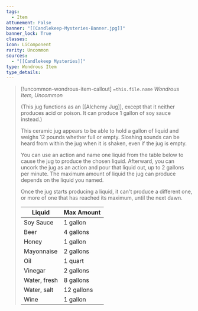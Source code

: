 ```yaml
---
tags:
  - Item
attunement: False
banner: "[[Candlekeep-Mysteries-Banner.jpg]]"
banner_lock: True
classes:
icon: LiComponent
rarity: Uncommon
sources:
  - "[[Candlekeep Mysteries]]"
type: Wondrous Item
type_details: 
---
```

>[!uncommon-wondrous-item-callout] `=this.file.name`
>*Wondrous Item, Uncommon*
>
>(This jug functions as an [[Alchemy Jug]], except that it neither produces acid or poison. It can produce 1 gallon of soy sauce instead.)
>
>This ceramic jug appears to be able to hold a gallon of liquid and weighs 12 pounds whether full or empty. Sloshing sounds can be heard from within the jug when it is shaken, even if the jug is empty.
>
>You can use an action and name one liquid from the table below to cause the jug to produce the chosen liquid. Afterward, you can uncork the jug as an action and pour that liquid out, up to 2 gallons per minute. The maximum amount of liquid the jug can produce depends on the liquid you named.
>
>Once the jug starts producing a liquid, it can't produce a different one, or more of one that has reached its maximum, until the next dawn.
>
>
>
>| Liquid | Max Amount |
>| --- | --- |
>| Soy Sauce | 1 gallon |
>| Beer | 4 gallons |
>| Honey | 1 gallon |
>| Mayonnaise | 2 gallons |
>| Oil | 1 quart |
>| Vinegar | 2 gallons |
>| Water, fresh | 8 gallons |
>| Water, salt | 12 gallons |
>| Wine | 1 gallon |
>
>
